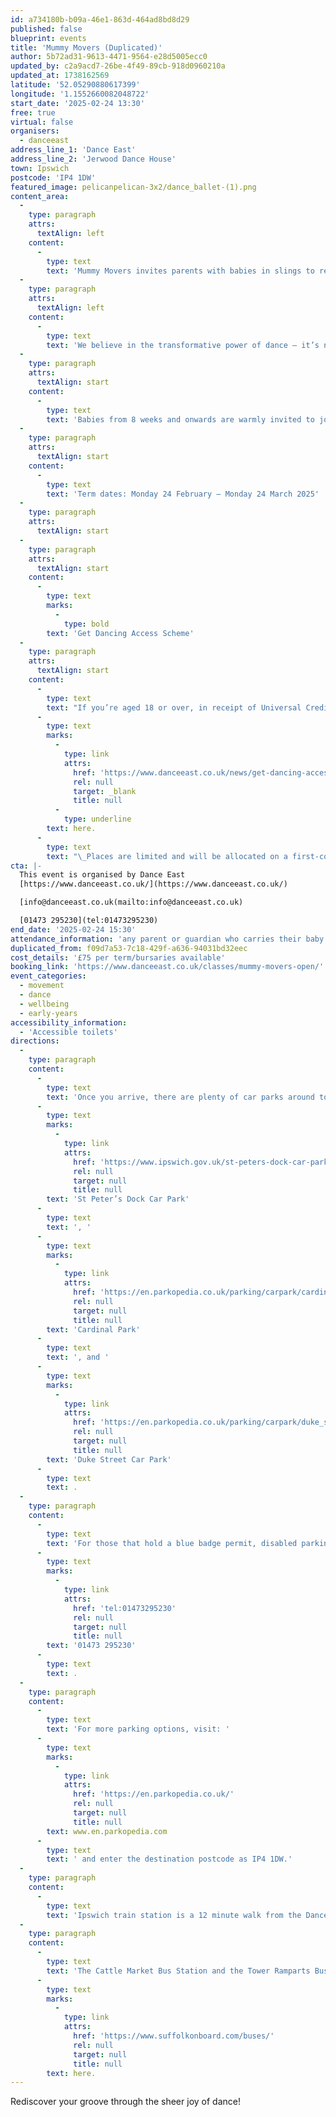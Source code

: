 ```yaml
---
id: a734180b-b09a-46e1-863d-464ad8bd8d29
published: false
blueprint: events
title: 'Mummy Movers (Duplicated)'
author: 5b72ad31-9613-4471-9564-e28d5005ecc0
updated_by: c2a9acd7-26be-4f49-89cb-918d0960210a
updated_at: 1738162569
latitude: '52.05290880617399'
longitude: '1.1552660082048722'
start_date: '2025-02-24 13:30'
free: true
virtual: false
organisers:
  - danceeast
address_line_1: 'Dance East'
address_line_2: 'Jerwood Dance House'
town: Ipswich
postcode: 'IP4 1DW'
featured_image: pelicanpelican-3x2/dance_ballet-(1).png
content_area:
  -
    type: paragraph
    attrs:
      textAlign: left
    content:
      -
        type: text
        text: 'Mummy Movers invites parents with babies in slings to rediscover their groove through the sheer joy of dance! Our mission is to provide a warm and relaxing space for you to connect with your baby while letting loose on the dance floor. '
  -
    type: paragraph
    attrs:
      textAlign: left
    content:
      -
        type: text
        text: 'We believe in the transformative power of dance – it’s not just about moving your body; it’s about uplifting spirits and fostering a sense of community among parents. At Mummy Movers, we create an environment where you can dance your heart out, bond with your little one, and build meaningful connections with other mums.'
  -
    type: paragraph
    attrs:
      textAlign: start
    content:
      -
        type: text
        text: 'Babies from 8 weeks and onwards are warmly invited to join in the fun. Parents, please ensure you’ve had your 6-8 week check-up with your GP before participating in the class. The class is designed for babies to be worn in slings or baby carriers and the class tutor is trained and qualified in advising on safe and correct use of slings and carriers, should you require any support before or during the class.'
  -
    type: paragraph
    attrs:
      textAlign: start
    content:
      -
        type: text
        text: 'Term dates: Monday 24 February – Monday 24 March 2025'
  -
    type: paragraph
    attrs:
      textAlign: start
  -
    type: paragraph
    attrs:
      textAlign: start
    content:
      -
        type: text
        marks:
          -
            type: bold
        text: 'Get Dancing Access Scheme'
  -
    type: paragraph
    attrs:
      textAlign: start
    content:
      -
        type: text
        text: "If you’re aged 18 or over, in receipt of Universal Credit, live in IP1, IP2, IP3 or IP4, and do not currently take part in classes at DanceEast, you can access one whole term of classes completely free. Find out more about the Get Dancing Access Scheme and the necessary criteria\_"
      -
        type: text
        marks:
          -
            type: link
            attrs:
              href: 'https://www.danceeast.co.uk/news/get-dancing-access-scheme/'
              rel: null
              target: _blank
              title: null
          -
            type: underline
        text: here.
      -
        type: text
        text: "\_Places are limited and will be allocated on a first-come, first-served basis."
cta: |-
  This event is organised by Dance East
  [https://www.danceeast.co.uk/](https://www.danceeast.co.uk/)

  [info@danceeast.co.uk(mailto:info@danceeast.co.uk)

  [01473 295230](tel:01473295230)
end_date: '2025-02-24 15:30'
attendance_information: 'any parent or guardian who carries their baby in a sling'
duplicated_from: f09d7a53-7c18-429f-a636-94031bd32eec
cost_details: '£75 per term/bursaries available'
booking_link: 'https://www.danceeast.co.uk/classes/mummy-movers-open/'
event_categories:
  - movement
  - dance
  - wellbeing
  - early-years
accessibility_information:
  - 'Accessible toilets'
directions:
  -
    type: paragraph
    content:
      -
        type: text
        text: 'Once you arrive, there are plenty of car parks around town but the closest ones to us are '
      -
        type: text
        marks:
          -
            type: link
            attrs:
              href: 'https://www.ipswich.gov.uk/st-peters-dock-car-park'
              rel: null
              target: null
              title: null
        text: 'St Peter’s Dock Car Park'
      -
        type: text
        text: ', '
      -
        type: text
        marks:
          -
            type: link
            attrs:
              href: 'https://en.parkopedia.co.uk/parking/carpark/cardinal_park/ip1/ipswich/?arriving=202403071500&leaving=202403071700'
              rel: null
              target: null
              title: null
        text: 'Cardinal Park'
      -
        type: text
        text: ', and '
      -
        type: text
        marks:
          -
            type: link
            attrs:
              href: 'https://en.parkopedia.co.uk/parking/carpark/duke_street-2/ip3/ipswich/?arriving=202403071500&leaving=202403071700'
              rel: null
              target: null
              title: null
        text: 'Duke Street Car Park'
      -
        type: text
        text: .
  -
    type: paragraph
    content:
      -
        type: text
        text: 'For those that hold a blue badge permit, disabled parking is available on a first come first served basis in the lay-by at the front of the building, please contact our Box Office team for further information on '
      -
        type: text
        marks:
          -
            type: link
            attrs:
              href: 'tel:01473295230'
              rel: null
              target: null
              title: null
        text: '01473 295230'
      -
        type: text
        text: .
  -
    type: paragraph
    content:
      -
        type: text
        text: 'For more parking options, visit: '
      -
        type: text
        marks:
          -
            type: link
            attrs:
              href: 'https://en.parkopedia.co.uk/'
              rel: null
              target: null
              title: null
        text: www.en.parkopedia.com
      -
        type: text
        text: ' and enter the destination postcode as IP4 1DW.'
  -
    type: paragraph
    content:
      -
        type: text
        text: 'Ipswich train station is a 12 minute walk from the DanceHouse.'
  -
    type: paragraph
    content:
      -
        type: text
        text: 'The Cattle Market Bus Station and the Tower Ramparts Bus Station are within 15 minutes’ walk and buses run frequently. See the latest bus timetables '
      -
        type: text
        marks:
          -
            type: link
            attrs:
              href: 'https://www.suffolkonboard.com/buses/'
              rel: null
              target: null
              title: null
        text: here.
---
```

Rediscover your groove through the sheer joy of dance!